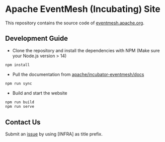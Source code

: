 # Apache EventMesh (Incubating) Site

This repository contains the source code of [eventmesh.apache.org](https://eventmesh.apache.org).

## Development Guide

- Clone the repository and install the dependencies with NPM (Make sure your Node.js version > 14)

```sh
npm install
```

- Pull the documentation from [apache/incubator-eventmesh/docs](https://github.com/apache/incubator-eventmesh/tree/master/docs)

```sh
npm run sync
```

- Build and start the website

```sh
npm run build
npm run serve
```

## Contact Us

Submit an [issue](https://github.com/apache/incubator-eventmesh/issues/new/choose) by using [INFRA] as title prefix.

